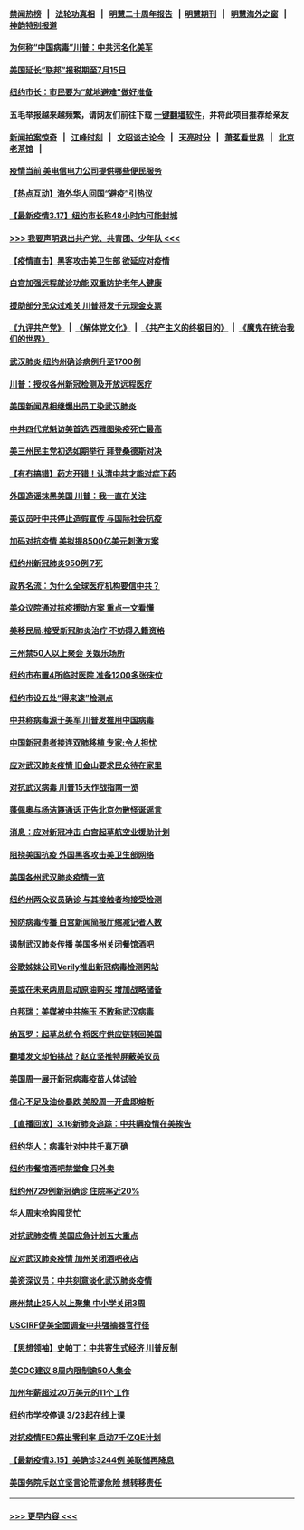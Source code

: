 #### [禁闻热榜](热点新闻.md?=0)  &nbsp;&nbsp;|&nbsp;&nbsp; [法轮功真相](https://github.com/gfw-breaker/truth/blob/master/README.md?=0) &nbsp;&nbsp;|&nbsp;&nbsp; [明慧二十周年报告](https://github.com/gfw-breaker/mh-reports/blob/master/README.md?=0) &nbsp;&nbsp;|&nbsp;&nbsp;[明慧期刊](https://github.com/gfw-breaker/mh-qikan) &nbsp;&nbsp;|&nbsp;&nbsp; [明慧海外之窗](https://github.com/gfw-breaker/mh-news/blob/master/README.md?=0) &nbsp;&nbsp;|&nbsp;&nbsp; [神韵特别报道](https://github.com/gfw-breaker/mh-news/blob/master/shenyun.md?=0)
#### [为何称“中国病毒”川普：中共污名化美军](../pages/nsc412/n11947947.md?t=03180631) 
#### [美国延长“联邦”报税期至7月15日](../pages/nsc412/n11947969.md?t=03180631) 
#### [纽约市长：市民要为“就地避难”做好准备](../pages/nsc412/n11948062.md?t=03180631) 
#### 五毛举报越来越频繁，请网友们前往下载 [一键翻墙软件](https://github.com/gfw-breaker/ssr-accounts)，并将此项目推荐给亲友
#### [新闻拍案惊奇](https://github.com/gfw-breaker/banned-news/blob/master/pages/link4.md) &nbsp;&nbsp;|&nbsp;&nbsp; [江峰时刻](https://github.com/gfw-breaker/banned-news/blob/master/pages/link4.md) &nbsp;&nbsp;|&nbsp;&nbsp; [文昭谈古论今](https://github.com/gfw-breaker/banned-news/blob/master/pages/link4.md) &nbsp;&nbsp;|&nbsp;&nbsp; [天亮时分](https://github.com/gfw-breaker/banned-news/blob/master/pages/link4.md) &nbsp;&nbsp;|&nbsp;&nbsp; [萧茗看世界](https://github.com/gfw-breaker/banned-news/blob/master/pages/link4.md) &nbsp;&nbsp;|&nbsp;&nbsp; [北京老茶馆](https://github.com/gfw-breaker/banned-news/blob/master/pages/link4.md) &nbsp;&nbsp;|&nbsp;&nbsp; 
#### [疫情当前 美电信电力公司提供哪些便民服务](../pages/nsc412/n11947887.md?t=03180631) 
#### [【热点互动】海外华人回国“避疫”引热议](../pages/nsc412/n11947713.md?t=03180631) 
#### [【最新疫情3.17】纽约市长称48小时内可能封城](../pages/nsc412/n11945621.md?t=03180631) 
#### [>>> 我要声明退出共产党、共青团、少年队 <<<](https://github.com/begood0513/goodnews/blob/master/quit/letter.md) 
#### [【疫情直击】黑客攻击美卫生部 欲延应对疫情](../pages/nsc412/n11947801.md?t=03180631) 
#### [白宫加强远程就诊功能 双重防护老年人健康](../pages/nsc412/n11947872.md?t=03180631) 
#### [援助部分民众过难关 川普将发千元现金支票](../pages/nsc412/n11947860.md?t=03180631) 
#### [《九评共产党》](https://github.com/begood0513/9ping.md/blob/master/README.md) &nbsp;|&nbsp; [《解体党文化》](../../../../jtdwh.md/blob/master/README.md)  &nbsp;|&nbsp; [《共产主义的终极目的》](../../../../gczydzjmd.md/blob/master/README.md) &nbsp;|&nbsp; [《魔鬼在统治我们的世界》](../../../../mgztzwmdsj.md/blob/master/README.md) 
#### [武汉肺炎 纽约州确诊病例升至1700例](../pages/nsc412/n11947811.md?t=03180631) 
#### [川普：授权各州新冠检测及开放远程医疗](../pages/nsc412/n11947761.md?t=03180631) 
#### [美国新闻界相继爆出员工染武汉肺炎](../pages/nsc412/n11947617.md?t=03180631) 
#### [中共四代党魁访美首选 西雅图染疫死亡最高](../pages/nsc412/n11947602.md?t=03180631) 
#### [美三州民主党初选如期举行 拜登桑德斯对决](../pages/nsc412/n11947538.md?t=03180631) 
#### [【有冇搞错】药方开错！认清中共才能对症下药](../pages/nsc412/n11947665.md?t=03180631) 
#### [外国造谣抹黑美国 川普：我一直在关注](../pages/nsc412/n11947559.md?t=03180631) 
#### [美议员吁中共停止造假宣传 与国际社会抗疫](../pages/nsc412/n11947378.md?t=03180631) 
#### [加码对抗疫情 美拟提8500亿美元刺激方案](../pages/nsc412/n11947394.md?t=03180631) 
#### [纽约州新冠肺炎950例 7死](../pages/nsc412/n11946095.md?t=03180631) 
#### [政界名流：为什么全球医疗机构要信中共？](../pages/nsc412/n11945479.md?t=03180631) 
#### [美众议院通过抗疫援助方案 重点一文看懂](../pages/nsc412/n11945750.md?t=03180631) 
#### [美移民局:接受新冠肺炎治疗 不妨碍入籍资格](../pages/nsc412/n11946121.md?t=03180631) 
#### [三州禁50人以上聚会  关娱乐场所](../pages/nsc412/n11946100.md?t=03180631) 
#### [纽约市布置4所临时医院 准备1200多张床位](../pages/nsc412/n11946092.md?t=03180631) 
#### [纽约市设五处“得来速”检测点](../pages/nsc412/n11946087.md?t=03180631) 
#### [中共称病毒源于美军 川普发推用中国病毒](../pages/nsc412/n11945945.md?t=03180631) 
#### [中国新冠患者接连双肺移植 专家:令人担忧](../pages/nsc412/n11945516.md?t=03180631) 
#### [应对武汉肺炎疫情 旧金山要求民众待在家里](../pages/nsc412/n11945757.md?t=03180631) 
#### [对抗武汉病毒 川普15天作战指南一览](../pages/nsc412/n11945503.md?t=03180631) 
#### [蓬佩奥与杨洁篪通话 正告北京勿散怪诞谣言](../pages/nsc412/n11945291.md?t=03180631) 
#### [消息：应对新冠冲击 白宫起草航空业援助计划](../pages/nsc412/n11945237.md?t=03180631) 
#### [阻挠美国抗疫 外国黑客攻击美卫生部网络](../pages/nsc412/n11945190.md?t=03180631) 
#### [美国各州武汉肺炎疫情一览](../pages/nsc412/n11944066.md?t=03180631) 
#### [纽约州两众议员确诊 与其接触者均接受检测](../pages/nsc412/n11944930.md?t=03180631) 
#### [预防病毒传播 白宫新闻简报厅缩减记者人数](../pages/nsc412/n11945023.md?t=03180631) 
#### [遏制武汉肺炎传播 美国多州关闭餐馆酒吧](../pages/nsc412/n11944857.md?t=03180631) 
#### [谷歌姊妹公司Verily推出新冠病毒检测网站](../pages/nsc412/n11945017.md?t=03180631) 
#### [美或在未来两周启动原油购买 增加战略储备](../pages/nsc412/n11944956.md?t=03180631) 
#### [白邦瑞：美媒被中共施压 不敢称武汉病毒](../pages/nsc412/n11944815.md?t=03180631) 
#### [纳瓦罗：起草总统令 将医疗供应链转回美国](../pages/nsc412/n11944808.md?t=03180631) 
#### [翻墙发文却怕挑战？赵立坚推特屏蔽美议员](../pages/nsc412/n11944758.md?t=03180631) 
#### [美国周一展开新冠病毒疫苗人体试验](../pages/nsc412/n11944761.md?t=03180631) 
#### [信心不足及油价暴跌 美股周一开盘即熔断](../pages/nsc412/n11944728.md?t=03180631) 
#### [【直播回放】3.16新肺炎追踪：中共瞒疫情在美挨告](../pages/nsc412/n11944429.md?t=03180631) 
#### [纽约华人：病毒针对中共千真万确](../pages/nsc412/n11942905.md?t=03180631) 
#### [纽约市餐馆酒吧禁堂食  只外卖](../pages/nsc412/n11943729.md?t=03180631) 
#### [纽约州729例新冠确诊  住院率近20%](../pages/nsc412/n11943724.md?t=03180631) 
#### [华人周末抢购囤货忙](../pages/nsc412/n11943687.md?t=03180631) 
#### [对抗武肺疫情 美国应急计划五大重点](../pages/nsc412/n11943193.md?t=03180631) 
#### [应对武汉肺炎疫情 加州关闭酒吧夜店](../pages/nsc412/n11943540.md?t=03180631) 
#### [美资深议员：中共刻意淡化武汉肺炎疫情](../pages/nsc412/n11943061.md?t=03180631) 
#### [麻州禁止25人以上聚集   中小学关闭3周](../pages/nsc412/n11943154.md?t=03180631) 
#### [USCIRF促美全面调查中共强摘器官行径](../pages/nsc412/n11942904.md?t=03180631) 
#### [【思想领袖】史帕丁：中共寄生式经济 川普反制](../pages/nsc412/n11805341.md?t=03180631) 
#### [美CDC建议 8周内限制逾50人集会](../pages/nsc412/n11942944.md?t=03180631) 
#### [加州年薪超过20万美元的11个工作](../pages/nsc412/n11919113.md?t=03180631) 
#### [纽约市学校停课   3/23起在线上课](../pages/nsc412/n11942804.md?t=03180631) 
#### [对抗疫情FED祭出零利率 启动7千亿QE计划](../pages/nsc412/n11942782.md?t=03180631) 
#### [【最新疫情3.15】美确诊3244例 美联储再降息](../pages/nsc412/n11940988.md?t=03180631) 
#### [美国务院斥赵立坚言论荒谬危险 想转移责任](../pages/nsc412/n11942518.md?t=03180631) 

----
#### [ >>> 更早内容 <<< ](../indexes/nsc412-earlier.md)
